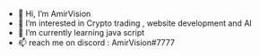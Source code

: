 - 👋 Hi, I’m AmirVision
- 👀 I’m interested in Crypto trading , website development and AI
- 🌱 I’m currently learning java script
- 📫 reach me on discord : AmirVision#7777

<!---
AmirVision/AmirVision is a ✨ special ✨ repository because its `README.md` (this file) appears on your GitHub profile.
You can click the Preview link to take a look at your changes.
--->
